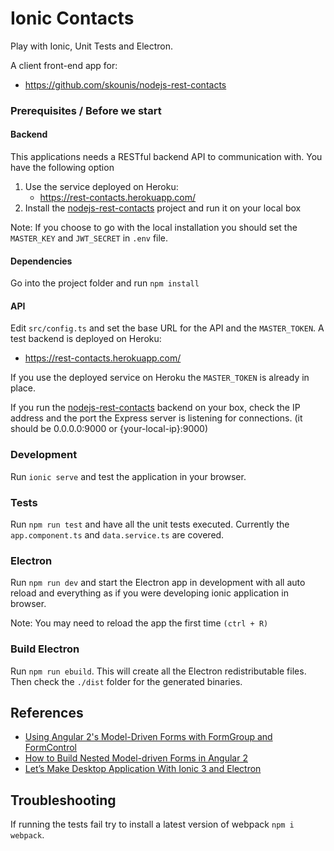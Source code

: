 # Ionic Contacts
Play with Ionic, Unit Tests and Electron.

A client front-end app for:
- https://github.com/skounis/nodejs-rest-contacts

### Prerequisites / Before we start
#### Backend
This applications needs a RESTful backend API to communication with. You have the following option
1. Use the service deployed on Heroku:
    - https://rest-contacts.herokuapp.com/
2. Install the [nodejs-rest-contacts](https://github.com/skounis/nodejs-rest-contacts) project and run it on your local box

Note: If you choose to go with the local installation you should set the `MASTER_KEY` and `JWT_SECRET` in `.env` file.

#### Dependencies
Go into the project folder and run `npm install`

#### API
Edit `src/config.ts` and set the base URL for the API and the `MASTER_TOKEN`.
A test backend is deployed on Heroku:

- https://rest-contacts.herokuapp.com/

If you use the deployed service on Heroku the `MASTER_TOKEN` is already in place. 

If you run the [nodejs-rest-contacts](https://github.com/skounis/nodejs-rest-contacts) backend on your box, check the IP address and the port the Express server is listening for connections. (it should be 0.0.0.0:9000 or {your-local-ip}:9000)

### Development
Run `ionic serve` and test the application in your browser. 

### Tests
Run `npm run test` and have all the unit tests executed. Currently the `app.component.ts` and `data.service.ts` are covered. 

### Electron
Run `npm run dev` and start the Electron app in development with all auto reload and everything as if you were developing ionic application in browser.

Note: You may need to reload the app the first time `(ctrl + R)`

### Build Electron
Run `npm run ebuild`. This will create all the Electron redistributable files. 
Then check the `./dist` folder for the generated binaries.

## References
- [Using Angular 2's Model-Driven Forms with FormGroup and FormControl](https://scotch.io/tutorials/using-angular-2s-model-driven-forms-with-formgroup-and-formcontrol)
- [How to Build Nested Model-driven Forms in Angular 2](https://scotch.io/tutorials/how-to-build-nested-model-driven-forms-in-angular-2)
- [Let’s Make Desktop Application With Ionic 3 and Electron](https://medium.com/@LohaniDamodar/lets-make-desktop-application-with-ionic-3-and-electron-44316f82901d)

## Troubleshooting
If running the tests fail try to install a latest version of webpack `npm i webpack`.
